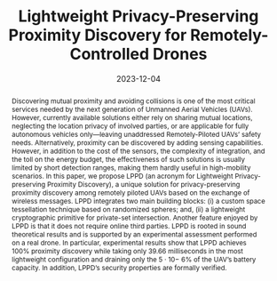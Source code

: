 ---
title: 'Lightweight Privacy-Preserving Proximity Discovery for Remotely-Controlled Drones'

# Authors
# A YAML list of author names
# If you created a profile for a user (e.g. the default `admin` user at `content/authors/admin/`), 
# write the username (folder name) here, and it will be replaced with their full name and linked to their profile.
authors:
- Pietro Tedeschi
- Savio Sciancalepore
- Roberto Di Pietro

# Author notes (such as 'Equal Contribution')
# A YAML list of notes for each author in the above `authors` list
author_notes: []

date: '2023-12-04'

# Date to publish webpage (NOT necessarily Bibtex publication's date).
publishDate: '2023-12-07T07:05:01.235747Z'

# Publication type.
# A single CSL publication type but formatted as a YAML list (for Hugo requirements).
publication_types:
- paper-conference

# Publication name and optional abbreviated publication name.
publication: '*ACSAC 23 - Annual Computer Security Applications Security Conference*'
publication_short: ''

doi: '10.1145/3627106.3627174'

abstract: 'Discovering mutual proximity and avoiding collisions is one of the most critical services needed by the next generation of Unmanned Aerial Vehicles (UAVs). However, currently available solutions either rely on sharing mutual locations, neglecting the location privacy of involved parties, or are applicable for fully autonomous vehicles only—leaving unaddressed Remotely-Piloted UAVs’ safety needs. Alternatively, proximity can be discovered by adding sensing capabilities. However, in addition to the cost of the sensors, the complexity of integration, and the toll on the energy budget, the effectiveness of such solutions is usually limited by short detection ranges, making them hardly useful in high-mobility scenarios. In this paper, we propose LPPD (an acronym for Lightweight Privacy-preserving Proximity Discovery), a unique solution for privacy-preserving proximity discovery among remotely piloted UAVs based on the exchange of wireless messages. LPPD integrates two main building blocks: (i) a custom space tessellation technique based on randomized spheres; and, (ii) a lightweight cryptographic primitive for private-set intersection. Another feature enjoyed by LPPD is that it does not require online third parties. LPPD is rooted in sound theoretical results and is supported by an experimental assessment performed on a real drone. In particular, experimental results show that LPPD achieves 100% proximity discovery while taking only 39.66 milliseconds in the most lightweight configuration and draining only the 5 · 10− 6% of the UAV’s battery capacity. In addition, LPPD’s security properties are formally verified.'

# Summary. An optional shortened abstract.
summary: ''

tags: []

# Display this page in a list of Featured pages?
featured: false

# Links
url_pdf: 'https://dl.acm.org/doi/pdf/10.1145/3627106.3627174'
url_code: 'https://github.com/pietrotedeschi/lppd/'
url_dataset: ''
url_poster: ''
url_project: ''
url_slides: ''
url_source: ''
url_video: ''

# Custom links (uncomment lines below)
# links:
# - name: Custom Link
#   url: http://example.org

# Publication image
# Add an image named `featured.jpg/png` to your page's folder then add a caption below.
image:
  caption: ''
  focal_point: ''
  preview_only: false

# Associated Projects (optional).
#   Associate this publication with one or more of your projects.
#   Simply enter your project's folder or file name without extension.
#   E.g. `projects: ['internal-project']` links to `content/project/internal-project/index.md`.
#   Otherwise, set `projects: []`.
projects: []
---